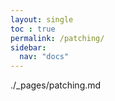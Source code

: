 ```yaml
---
layout: single
toc : true
permalink: /patching/
sidebar:
  nav: "docs"  
---
```


./_pages/patching.md